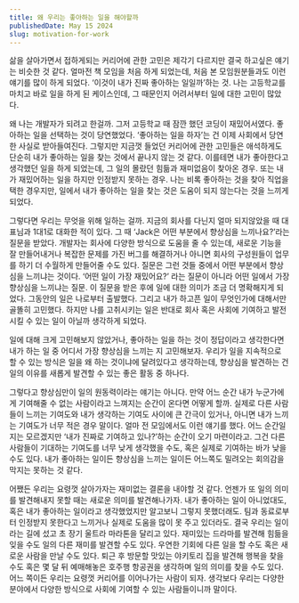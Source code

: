 ```yaml
---
title: 왜 우리는 좋아하는 일을 해야할까
publishedDate: May 15 2024
slug: motivation-for-work
---
```


삶을 살아가면서 접하게되는 커리어에 관한 고민은 제각기 다르지만 결국 하고싶은 얘기는 비슷한 것 같다. 얼마전 책 모임을 처음 하게 되었는데, 처음 본 모임원분들과도 이런 얘기를 많이 하게 되었다. ‘이것이 내가 진짜 좋아하는 일일까’하는 것. 나는 고등학교를 마치고 바로 일을 하게 된 케이스인데, 그 때문인지 어려서부터 일에 대한 고민이 많았다.

왜 나는 개발자가 되려고 한걸까. 그저 고등학교 때 잠깐 했던 코딩이 재밌어서였다. 좋아하는 일을 선택하는 것이 당연했었다. ‘좋아하는 일을 하자’는 건 이제 사회에서 당연한 사실로 받아들여진다. 그렇지만 지금껏 들었던 커리어에 관한 고민들은 애석하게도 단순히 내가 좋아하는 일을 찾는 것에서 끝나지 않는 것 같다. 이를테면 내가 좋아한다고 생각했던 일을 하게 되었는데, 그 일의 몰랐던 힘듦과 재미없음이 찾아온 경우. 또는 내가 재밌어하는 일을 하지만 인정받지 못하는 경우. 나는 비록 좋아하는 것을 찾아 직업을 택한 경우지만, 일에서 내가 좋아하는 일을 찾는 것은 도움이 되지 않는다는 것을 느끼게 되었다.

그렇다면 우리는 무엇을 위해 일하는 걸까. 지금의 회사를 다닌지 얼마 되지않았을 때 대표님과 1대1로 대화한 적이 있다. 그 때 ‘Jack은 어떤 부분에서 향상심을 느끼나요?’라는 질문을 받았다. 개발자는 회사에 다양한 방식으로 도움을 줄 수 있는데, 새로운 기능을 잘 만들어내거나 복잡한 문제를 가진 버그를 해결하거나 아니면 회사의 구성원들이 업무를 하기 더 수월하게 만들어줄 수도 있다. 질문은 그런 것들 중에서 어떤 부분에서 향상심을 느끼냐는 것이다. ‘어떤 일이 가장 재밌어요?’ 라는 질문이 아니라 어떤 일에서 가장 향상심을 느끼냐는 질문. 이 질문을 받은 후에 일에 대한 의미가 조금 더 명확해지게 되었다. 그동안의 일은 나로부터 출발했다. 그리고 내가 하고픈 일이 무엇인가에 대해서만 골똘히 고민했다. 하지만 나를 고취시키는 일은 반대로 회사 혹은 사회에 기여하고 발전시킬 수 있는 일이 아닐까 생각하게 되었다.

일에 대해 크게 고민해보지 않았거나, 좋아하는 일을 하는 것이 정답이라고 생각한다면 내가 하는 일 중 어디서 가장 향상심을 느끼는 지 고민해보자. 우리가 일을 지속적으로 할 수 있는 방식은 일을 왜 하는 것이냐에 달려있다고 생각하는데, 향상심을 발견하는 건 일의 이유를 새롭게 발견할 수 있는 좋은 활동 중 하나다.

그렇다고 향상심만이 일의 원동력이라는 얘기는 아니다. 만약 어느 순간 내가 누군가에게 기여해줄 수 없는 사람이라고 느껴지는 순간이 온다면 어떻게 할까. 실제로 다른 사람들이 느끼는 기여도와 내가 생각하는 기여도 사이에 큰 간극이 있거나, 아니면 내가 느끼는 기여도가 너무 적은 경우 말이다. 얼마 전 모임에서도 이런 얘기를 했다. 어느 순간일지는 모르겠지만 ‘내가 진짜로 기여하고 있나?’하는 순간이 오기 마련이라고. 그건 다른 사람들이 기대하는 기여도를 너무 낮게 생각했을 수도, 혹은 실제로 기여하는 바가 낮을 수도 있다. 내가 좋아하는 일이든 향상심을 느끼는 일이든 어느쪽도 밀려오는 회의감을 막지는 못하는 것 같다.

어쨌든 우리는 요령껏 살아가자는 재미없는 결론을 내야할 것 같다. 언젠가 또 일의 의미를 발견해내지 못할 때는 새로운 의미를 발견해나가자. 내가 좋아하는 일이 아니었대도, 혹은 내가 좋아하는 일이라고 생각했었지만 알고보니 그렇지 못했더래도. 팀과 동료로부터 인정받지 못한다고 느끼거나 실제로 도움을 많이 못 주고 있더라도. 결국 우리는 일이라는 길에 섰고 초 장기 울트라 마라톤을 달리고 있다. 재미있는 드라마를 발견해 힘듦을 잊을 수도 일의 다른 재미를 발견할 수도 있다. 우연한 기회에 다른 일을 할 수도 혹은 새로운 사람을 만날 수도 있다. 퇴근 후 방문할 맛있는 야키토리 집을 발견해 행복을 찾을수도 혹은 몇 달 뒤 예매해놓은 호주행 항공권을 생각하며 일의 의미를 찾을 수도 있다. 어느 쪽이든 우리는 요령껏 커리어를 이어나가는 사람이 되자. 생각보다 우리는 다양한 분야에서 다양한 방식으로 사회에 기여할 수 있는 사람들이니까 말이다.
